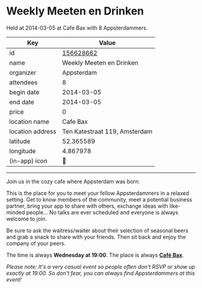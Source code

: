 # Weekly Meeten en Drinken
Held at 2014-03-05 at Cafe Bax with 8 Appsterdammers.
        
|Key|Value
|---|---|
|id|[156628662](https://www.meetup.com/appsterdam/events/156628662/)|
|name|Weekly Meeten en Drinken|
|organizer|Appsterdam|
|attendees|8|
|begin date|2014-03-05|
|end date|2014-03-05|
|price|0|
|location name|Cafe Bax|
|location address|Ten Katestraat 119, Amsterdam|
|latitude|52.365589|
|longitude|4.867978|
|(in-app) icon|🍺|

---

Join us in the cozy cafe where Appsterdam was born.

This is the place for you to meet your fellow Appsterdammers in a relaxed setting. Get to know members of the community, meet a potential business partner, bring your app to share with others, exchange ideas with like-minded people... No talks are ever scheduled and everyone is always welcome to join.

Be sure to ask the waitress/waiter about their selection of seasonal beers and grab a snack to share with your friends. Then sit back and enjoy the company of your peers.

The time is always **Wednesday at 19:00**. The place is always **[Café Bax](http://www.cafebax.nl/)**.

*Please note: It's a very casual event so people often don't RSVP or show up exactly at 19:00. So don't fear, you can *always* find Appsterdammers at this event!*


